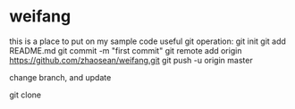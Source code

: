 # weifang
this is a place to put on my sample code
useful git operation:
git init
git add README.md
git commit -m "first commit"
git remote add origin https://github.com/zhaosean/weifang.git
git push -u origin master


change branch, and update 

git clone
